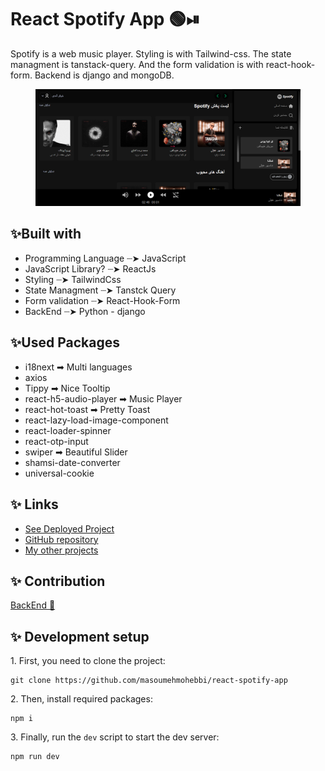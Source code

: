 # React Spotify App 🟢⏯
   Spotify is a web music player. Styling is with Tailwind-css. The state managment is tanstack-query. And the form validation is with react-hook-form. Backend is django and mongoDB.

<figure>
  <img src="https://github.com/masoumehmohebbi/react-spotify-app/blob/main/App-IMG.PNG"/>
</figure>


<h2>✨Built with</h2>
   <ul>
      <li>Programming Language ┈➤ JavaScript</li>
      <li>JavaScript Library? ┈➤ ReactJs</i>
      <li>Styling ┈➤ TailwindCss</li>
      <li>State Managment ┈➤ Tanstck Query</li>
      <li>Form validation ┈➤ React-Hook-Form</li>
      <li>BackEnd ┈➤ Python - django</i>
      
   </ul>
   
   <h2>✨Used Packages</h2>
   <ul>
      <li>i18next ➡ Multi languages</li>
      <li>axios</li>
      <li>Tippy ➡ Nice Tooltip</li>
      <li>react-h5-audio-player ➡ Music Player</li>
      <li>react-hot-toast ➡ Pretty Toast</li>
      <li>react-lazy-load-image-component</li>
      <li>react-loader-spinner</li>
      <li>react-otp-input</li>
      <li>swiper ➡ Beautiful Slider</li>
      <li>shamsi-date-converter</li>
      <li>universal-cookie</li>
   </ul>

   
<h2>✨ Links </h2>
<ul>
   <li>
      <a href="https://react-spotify-app-red.vercel.app/">See Deployed Project</a>
   </li>
   <li>
      <a href="https://github.com/masoumehmohebbi/react-spotify-app">GitHub repository</a>
   </li>
   <li>
      <a href="https://github.com/masoumehmohebbi/?tab=repositories">My other projects</a>
   </li>
</ul>

<h2>✨ Contribution </h2>
<a href="https://github.com/afsharsharifi/SpotifyAPIClone" >BackEnd 🐍</a>

<h2>✨ Development setup</h2>
<p>1. First, you need to clone the project:</p>

```
git clone https://github.com/masoumehmohebbi/react-spotify-app
```

<p>2. Then, install required packages:</p>

```
npm i
```

<p>3. Finally, run the <code>dev</code> script to start the dev server:</p>

```
npm run dev
```
